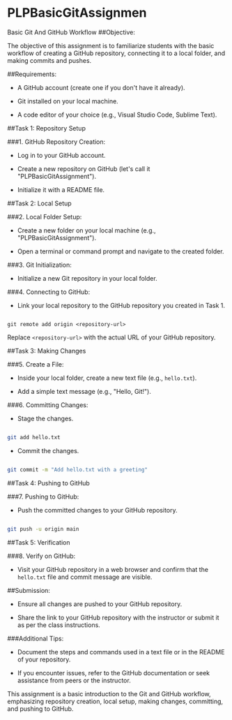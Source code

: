 # PLPBasicGitAssignmen
Basic Git And GitHub Workflow
##Objective:

The objective of this assignment is to familiarize students with the basic workflow of creating a GitHub repository, connecting it to a local folder, and making commits and pushes.



##Requirements:

- A GitHub account (create one if you don't have it already).

- Git installed on your local machine.

- A code editor of your choice (e.g., Visual Studio Code, Sublime Text).




##Task 1: Repository Setup

###1. GitHub Repository Creation:

  - Log in to your GitHub account.

  - Create a new repository on GitHub (let's call it "PLPBasicGitAssignment").

  - Initialize it with a README file.



##Task 2: Local Setup

###2. Local Folder Setup:

  - Create a new folder on your local machine (e.g., "PLPBasicGitAssignment").

  - Open a terminal or command prompt and navigate to the created folder.



###3. Git Initialization:

  - Initialize a new Git repository in your local folder.



###4. Connecting to GitHub:

  - Link your local repository to the GitHub repository you created in Task 1.

   ```

git remote add origin <repository-url>

   ```

   Replace `<repository-url>` with the actual URL of your GitHub repository.



##Task 3: Making Changes

###5. Create a File:

  - Inside your local folder, create a new text file (e.g., `hello.txt`).

  - Add a simple text message (e.g., "Hello, Git!").



###6. Committing Changes:

  - Stage the changes.

   ```bash

   git add hello.txt

   ```

  - Commit the changes.

   ```bash

   git commit -m "Add hello.txt with a greeting"

   ```



##Task 4: Pushing to GitHub

###7. Pushing to GitHub:

  - Push the committed changes to your GitHub repository.

   ```bash

   git push -u origin main

   ```



##Task 5: Verification

###8. Verify on GitHub:

  - Visit your GitHub repository in a web browser and confirm that the `hello.txt` file and commit message are visible.



##Submission:

- Ensure all changes are pushed to your GitHub repository.

- Share the link to your GitHub repository with the instructor or submit it as per the class instructions.



###Additional Tips:

- Document the steps and commands used in a text file or in the README of your repository.

- If you encounter issues, refer to the GitHub documentation or seek assistance from peers or the instructor.



This assignment is a basic introduction to the Git and GitHub workflow, emphasizing repository creation, local setup, making changes, committing, and pushing to GitHub.
